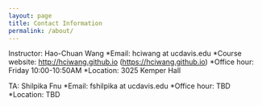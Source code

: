 ```yaml
---
layout: page
title: Contact Information
permalink: /about/
---
```


Instructor: Hao-Chuan Wang 
*Email: hciwang at ucdavis.edu
*Course website: http://hciwang.github.io (https://hciwang.github.io)
*Office hour: Friday 10:00-10:50AM
*Location: 3025 Kemper Hall

TA: Shilpika Fnu
*Email: fshilpika at ucdavis.edu
*Office hour: TBD
*Location: TBD

